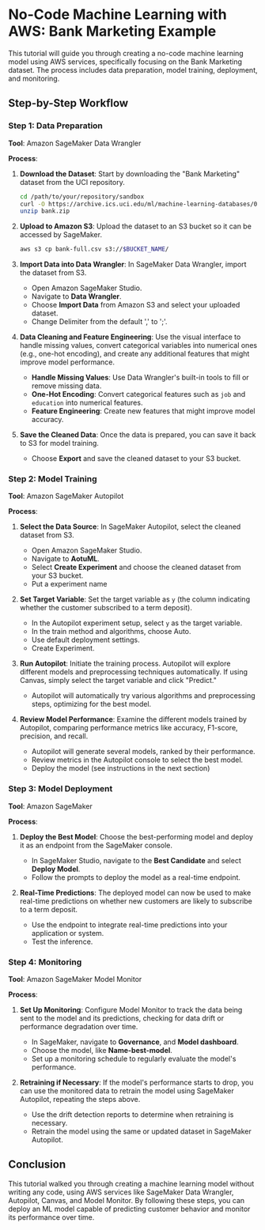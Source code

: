 # No-Code Machine Learning with AWS: Bank Marketing Example

This tutorial will guide you through creating a no-code machine learning model using AWS services, specifically focusing on the Bank Marketing dataset. The process includes data preparation, model training, deployment, and monitoring.

## Step-by-Step Workflow

### Step 1: Data Preparation

**Tool**: Amazon SageMaker Data Wrangler

**Process**:

1. **Download the Dataset**: Start by downloading the "Bank Marketing" dataset from the UCI repository.

   ```bash
   cd /path/to/your/repository/sandbox
   curl -O https://archive.ics.uci.edu/ml/machine-learning-databases/00222/bank.zip
   unzip bank.zip
   ```

2. **Upload to Amazon S3**: Upload the dataset to an S3 bucket so it can be accessed by SageMaker.

   ```bash
   aws s3 cp bank-full.csv s3://$BUCKET_NAME/
   ```

3. **Import Data into Data Wrangler**: In SageMaker Data Wrangler, import the dataset from S3.

    - Open Amazon SageMaker Studio.
    - Navigate to **Data Wrangler**.
    - Choose **Import Data** from Amazon S3 and select your uploaded dataset.
    - Change Delimiter from the default ',' to ';'.

4. **Data Cleaning and Feature Engineering**: Use the visual interface to handle missing values, convert categorical variables into numerical ones (e.g., one-hot encoding), and create any additional features that might improve model performance.

    - **Handle Missing Values**: Use Data Wrangler's built-in tools to fill or remove missing data.
    - **One-Hot Encoding**: Convert categorical features such as `job` and `education` into numerical features.
    - **Feature Engineering**: Create new features that might improve model accuracy.

5. **Save the Cleaned Data**: Once the data is prepared, you can save it back to S3 for model training.

    - Choose **Export** and save the cleaned dataset to your S3 bucket.

### Step 2: Model Training

**Tool**: Amazon SageMaker Autopilot

**Process**:

1. **Select the Data Source**: In SageMaker Autopilot, select the cleaned dataset from S3.

    - Open Amazon SageMaker Studio.
    - Navigate to **AotuML**.
    - Select **Create Experiment** and choose the cleaned dataset from your S3 bucket.
    - Put a experiment name

2. **Set Target Variable**: Set the target variable as `y` (the column indicating whether the customer subscribed to a term deposit).

    - In the Autopilot experiment setup, select `y` as the target variable.
    - In the train method and algorithms, choose Auto.
    - Use default deployment settings.
    - Create Experiment.

3. **Run Autopilot**: Initiate the training process. Autopilot will explore different models and preprocessing techniques automatically. If using Canvas, simply select the target variable and click "Predict."

    - Autopilot will automatically try various algorithms and preprocessing steps, optimizing for the best model.

4. **Review Model Performance**: Examine the different models trained by Autopilot, comparing performance metrics like accuracy, F1-score, precision, and recall.

    - Autopilot will generate several models, ranked by their performance.
    - Review metrics in the Autopilot console to select the best model.
    - Deploy the model (see instructions in the next section)

### Step 3: Model Deployment

**Tool**: Amazon SageMaker

**Process**:

1. **Deploy the Best Model**: Choose the best-performing model and deploy it as an endpoint from the SageMaker console.

    - In SageMaker Studio, navigate to the **Best Candidate** and select **Deploy Model**.
    - Follow the prompts to deploy the model as a real-time endpoint.

2. **Real-Time Predictions**: The deployed model can now be used to make real-time predictions on whether new customers are likely to subscribe to a term deposit.

    - Use the endpoint to integrate real-time predictions into your application or system.
    - Test the inference. 

### Step 4: Monitoring

**Tool**: Amazon SageMaker Model Monitor

**Process**:

1. **Set Up Monitoring**: Configure Model Monitor to track the data being sent to the model and its predictions, checking for data drift or performance degradation over time.

    - In SageMaker, navigate to **Governance**, and **Model dashboard**.
    - Choose the model, like **Name-best-model**.
    - Set up a monitoring schedule to regularly evaluate the model's performance.

2. **Retraining if Necessary**: If the model's performance starts to drop, you can use the monitored data to retrain the model using SageMaker Autopilot, repeating the steps above.

    - Use the drift detection reports to determine when retraining is necessary.
    - Retrain the model using the same or updated dataset in SageMaker Autopilot.

## Conclusion

This tutorial walked you through creating a machine learning model without writing any code, using AWS services like SageMaker Data Wrangler, Autopilot, Canvas, and Model Monitor. By following these steps, you can deploy an ML model capable of predicting customer behavior and monitor its performance over time.
